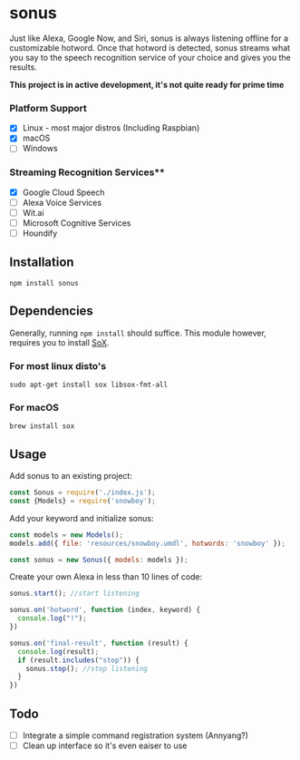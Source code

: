 # sonus
Just like Alexa, Google Now, and Siri, sonus is always listening offline for a customizable hotword. Once that hotword is detected, sonus streams what you say to the speech recognition service of your choice and gives you the results. 

**This project is in active development, it's not quite ready for prime time**

### Platform Support 
- [X] Linux - most major distros (Including Raspbian)
- [X] macOS
- [ ] Windows

### Streaming Recognition Services**

- [X] Google Cloud Speech
- [ ] Alexa Voice Services
- [ ] Wit.ai
- [ ] Microsoft Cognitive Services
- [ ] Houndify

## Installation

```
npm install sonus
```

## Dependencies

Generally, running `npm install` should suffice. This module however, requires you to install [SoX](http://sox.sourceforge.net).

### For most linux disto's
```
sudo apt-get install sox libsox-fmt-all
```

### For macOS
```
brew install sox
```

## Usage 

Add sonus to an existing project:
``` javascript
const Sonus = require('./index.js');
const {Models} = require('snowboy');
```

Add your keyword and initialize sonus:
``` javascript
const models = new Models();
models.add({ file: 'resources/snowboy.umdl', hotwords: 'snowboy' });

const sonus = new Sonus({ models: models });
```

Create your own Alexa in less than 10 lines of code:
``` javascript
sonus.start(); //start listening

sonus.on('hotword', function (index, keyword) {
  console.log("!");
})

sonus.on('final-result', function (result) {
  console.log(result);
  if (result.includes("stop")) {
    sonus.stop(); //stop listening
  }
})
```

## Todo

- [ ] Integrate a simple command registration system (Annyang?)
- [ ] Clean up interface so it's even eaiser to use
